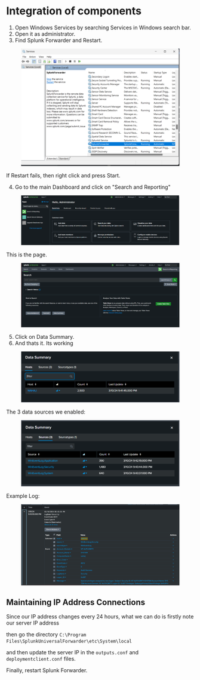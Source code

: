 # Integration of components

1. Open Windows Services by searching Services in Windows search bar.
2. Open it as administrator.
3. Find Splunk Forwarder and Restart.

<figure><img src="../.gitbook/assets/image (13).png" alt=""><figcaption></figcaption></figure>

If Restart fails, then right click and press Start.

4. Go to the main Dashboard and click on "Search and Reporting"

<figure><img src="../.gitbook/assets/image (14).png" alt=""><figcaption></figcaption></figure>

This is the page.

<figure><img src="../.gitbook/assets/image (15).png" alt=""><figcaption></figcaption></figure>

5. Click on Data Summary.
6. And thats it. Its working

<figure><img src="../.gitbook/assets/image (3) (1).png" alt=""><figcaption></figcaption></figure>

The 3 data sources we enabled:

<figure><img src="../.gitbook/assets/image (1) (1) (1).png" alt=""><figcaption></figcaption></figure>

Example Log:

<figure><img src="../.gitbook/assets/image (2) (1) (1).png" alt=""><figcaption></figcaption></figure>

## Maintaining IP Address Connections

Since our IP address changes every 24 hours, what we can do is firstly note our server IP address

then go the directory `C:\Program Files\SplunkUniversalForwarder\etc\System\local`

and then update the server IP in the `outputs.conf` and `deploymentclient.conf` files.

Finally, restart Splunk Forwarder.
